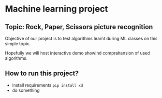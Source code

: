 # Machine learning project

## Topic: Rock, Paper, Scissors picture recognition

Objective of our project is to test algorithms learnt during ML classes on this simple topic.


Hopefully we will host interactive demo showind comprahansion of used algorithms.

## How to run this project?

- install requirements
`pip install xd`
- do something